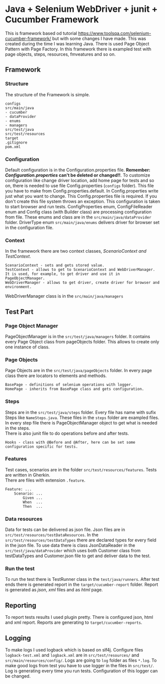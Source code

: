 # Java + Selenium WebDriver + junit + Cucumber Framework
This is framework based od tutorial https://www.toolsqa.com/selenium-cucumber-framework/ but with some changes I have made.
This was created during the time I was learning Java.
There is used Page Object Pattern with Page Factory.
In this framework there is exampled test with page objects, steps, resources, fmveatures and so on.

## Framework

### Structure
The structure of the Framework is simple. 
```
configs
src/main/java
- cucumber
- dataProvider
- enums
- managers
src/test/java
src/test/resources
target
.gitignore
pom.xml
```

### Configuration
Default configuration is in the Configuration.properties file.
**Remember: *Configuration.properties* can't be deleted or changed!!**. 
To customize configuration like change driver location, add home page for tests and so on, there 
is needed to use file Config.properties (`configs` folder). This file you have to make from Config.properties.default.
In Config.properties write just what you want to change. 
This Config.properties file is required. If you don't create this file system throws an exception.
This configuration is taken to start browser and run tests. 
ConfigProperties enum, ConfigFileReader enum and Config class (with Builder class) are processing configuration from file. 
These enums and class are in the `src/main/java/dataProvider` folder.
DriverType enum `src/main/java/enums` delivers driver for browser set in the configuration file.


### Context
In the framework there are two context classes, *ScenarioContext and TestContext*.

```text
ScenarioContext - sets and gets stored value.
TestContext - allows to get to ScenarioContext and WebDriverManager. It is used, for example, to get driver and use it in PageObjectManager.
WebDriverManager - allows to get driver, create driver for browser and environment.
```

WebDriverManager class is in the `src/main/java/managers`

## Test Part

### Page Object Manager
PageObjectManager is in the `src/test/java/managers` folder.
It contains every Page Object class from pageObjects folder. 
This allows to create only one instance of class. 

### Page Objects
Page Objects are in the `src/test/java/pageObjects` folder. 
In every page class there are locators to elements and methods.

```
BasePage - definitions of selenium operations with logger.
HomePage - inherits from BasePage class and gets configuration.
``` 

### Steps
Steps are in the `src/test/java/steps` folder. Every file has name with sufix Steps like `NameSteps.java`.
These files in the `steps` folder are exampled files. 
In every step file there is PageObjectManager object to get what is needed in the steps.  
There is also junit file to do operations before and after tests. 

```
Hooks - class with @Before and @After, here can be set some configuration specific for tests.
```
### Features
Test cases, scenarios are in the folder `src/test/resources/features`.
Tests are written in Gherkin.  
There are files with extension `.feature`. 

```gherkin
Feature: ...
    Scenario: ...
        Given ... 
        When  ...
        Then  ...
``` 

### Data resources
Data for tests can be delivered as json file. Json files are in `src/test/resources/testDataResources`.
In the `src/test/resources/testDataTypes` there are declared types for every field in the json file.
To use data there is class JsonDataReader in the `src/test/java/dataProvider` which uses both Customer class from testDataTypes and Customer.json file to get and deliver data to the test.

### Run the test
To run the test there is TestRunner class in the `test/java/runners`.
After test ends there is generated report in the `target/cucumber-report` folder.
Report is generated as *json*, *xml* files and as *html* page.

## Reporting
To report tests results I used plugin pretty. There is configured json, html and xml report.
Reports are generating to `target/cucumber-reports`.

## Logging
To make logs I used logback which is based on slf4j. Configure files `logback-test.xml` and `logback.xml` are in `src/test/resources/` and `src/main/resources/config/`.
Logs are going to `log` folder as files `*.log`. To make good logs from test you have to use logger in the files in `src/test/`. 
Log is generating every time you run tests. Configuration of this logger can be changed. 